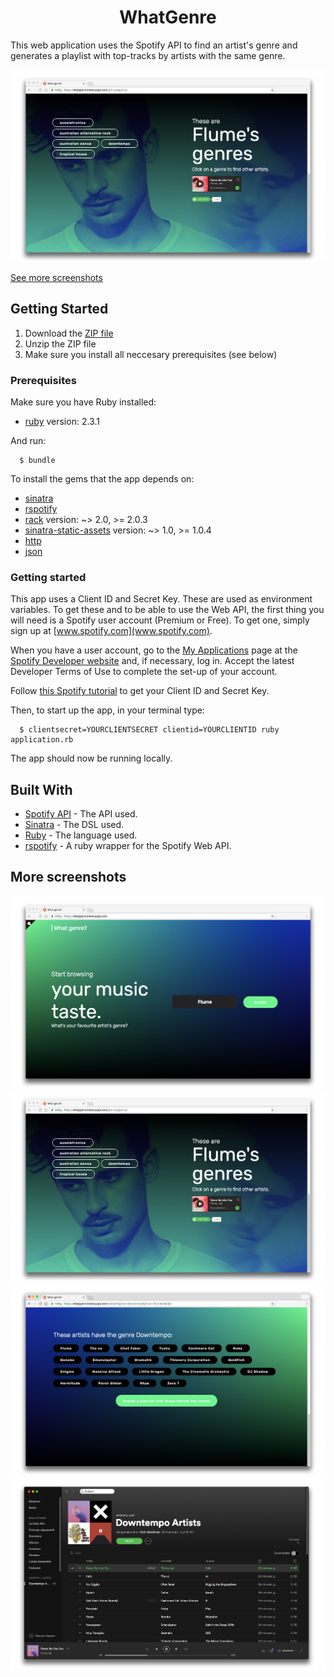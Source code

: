 <h1 align="center">
  WhatGenre
</h1>
This web application uses the Spotify API to find an artist's genre and generates a playlist with top-tracks by artists with the same genre.

![Screenshot](/docs/screenshot2.png)

[See more screenshots](#more-screenshots)

## Getting Started

1. Download the [ZIP file](https://github.com/khendrikse/whatgenre/archive/master.zip)
2. Unzip the ZIP file
3. Make sure you install all neccesary prerequisites (see below)

### Prerequisites

Make sure you have Ruby installed:
* [ruby](https://www.ruby-lang.org/en/documentation/installation/) version: 2.3.1

And run:

      $ bundle

To install the gems that the app depends on:
* [sinatra](https://rubygems.org/gems/sinatra)
* [rspotify](https://rubygems.org/gems/rspotify)
* [rack](https://rubygems.org/gems/rack) version: ~> 2.0, >= 2.0.3
* [sinatra-static-assets](https://rubygems.org/gems/sinatra-static-assets) version: ~> 1.0, >= 1.0.4
* [http](https://rubygems.org/gems/http)
* [json](https://rubygems.org/gems/json)

### Getting started

This app uses a Client ID and Secret Key. These are used as environment variables. To get these and to be able to use the Web API, the first thing you will need is a Spotify user account (Premium or Free). To get one, simply sign up at [www.spotify.com](www.spotify.com).

When you have a user account, go to the [My Applications](https://developer.spotify.com/my-applications) page at the [Spotify Developer website](https://developer.spotify.com) and, if necessary, log in. Accept the latest Developer Terms of Use to complete the set-up of your account.

Follow [this Spotify tutorial](https://developer.spotify.com/web-api/tutorial/) to get your Client ID and Secret Key.

Then, to start up the app, in your terminal type:

      $ clientsecret=YOURCLIENTSECRET clientid=YOURCLIENTID ruby application.rb

The app should now be running locally.

## Built With

* [Spotify API](https://developer.spotify.com/web-api/) - The API used.
* [Sinatra](https://rubygems.org/gems/sinatra) - The DSL used.
* [Ruby](https://www.ruby-lang.org/en/documentation/installation/) - The language used.
* [rspotify](https://rubygems.org/gems/rspotify) - A ruby wrapper for the Spotify Web API.

## More screenshots
![Screenshot](/docs/screenshot1.png)
![Screenshot](/docs/screenshot2.png)
![Screenshot](/docs/screenshot3.png)
![Screenshot](/docs/screenshot4.png)
